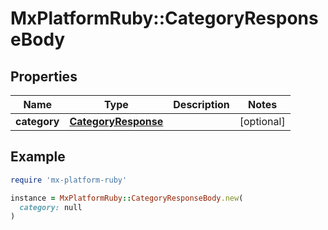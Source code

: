# MxPlatformRuby::CategoryResponseBody

## Properties

| Name | Type | Description | Notes |
| ---- | ---- | ----------- | ----- |
| **category** | [**CategoryResponse**](CategoryResponse.md) |  | [optional] |

## Example

```ruby
require 'mx-platform-ruby'

instance = MxPlatformRuby::CategoryResponseBody.new(
  category: null
)
```

